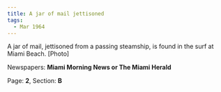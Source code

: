 ```yaml
---  
title: A jar of mail jettisoned  
tags:  
  - Mar 1964  
---  
```

  
A jar of mail, jettisoned from a passing steamship, is found in the surf at Miami Beach. [Photo]  
  
Newspapers: **Miami Morning News or The Miami Herald**  
  
Page: **2**, Section: **B** 
